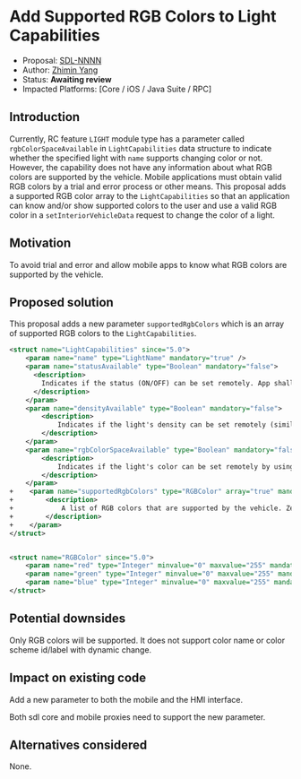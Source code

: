# Add Supported RGB Colors to Light Capabilities

* Proposal: [SDL-NNNN](nnnn-add-supported-rgb-colors.md)
* Author: [Zhimin Yang](https://github.com/yang1070)
* Status: **Awaiting review**
* Impacted Platforms: [Core / iOS / Java Suite / RPC]

## Introduction

Currently, RC feature `LIGHT` module type has a parameter called `rgbColorSpaceAvailable` in `LightCapabilities` data structure to indicate whether the specified light with `name` supports changing color or not. However, the capability does not have any information about what RGB colors are supported by the vehicle. Mobile applications must obtain valid RGB colors by a trial and error process or other means. This proposal adds a supported RGB color array to the `LightCapabilities` so that an application can know and/or show supported colors to the user and use a valid RGB color in a `setInteriorVehicleData` request to change the color of a light.

## Motivation

To avoid trial and error and allow mobile apps to know what RGB colors are supported by the vehicle.

## Proposed solution

This proposal adds a new parameter `supportedRgbColors` which is an array of supported RGB colors to the `LightCapabilities`.

```xml
<struct name="LightCapabilities" since="5.0">
    <param name="name" type="LightName" mandatory="true" />
    <param name="statusAvailable" type="Boolean" mandatory="false">
      <description>
        Indicates if the status (ON/OFF) can be set remotely. App shall not use read-only values (RAMP_UP/RAMP_DOWN/UNKNOWN/INVALID) in a setInteriorVehicleData request.
      </description>
    </param>
    <param name="densityAvailable" type="Boolean" mandatory="false">
        <description>
            Indicates if the light's density can be set remotely (similar to a dimmer).
        </description>
    </param>
    <param name="rgbColorSpaceAvailable" type="Boolean" mandatory="false">
        <description>
            Indicates if the light's color can be set remotely by using the RGB color space.
        </description>
    </param>
+    <param name="supportedRgbColors" type="RGBColor" array="true" mandatory="false" since="5.x">
+        <description>
+            A list of RGB colors that are supported by the vehicle. Zero length array means support all possible combinations.
+        </description>
+    </param>
</struct>


<struct name="RGBColor" since="5.0">
    <param name="red" type="Integer" minvalue="0" maxvalue="255" mandatory="true" />
    <param name="green" type="Integer" minvalue="0" maxvalue="255" mandatory="true" />
    <param name="blue" type="Integer" minvalue="0" maxvalue="255" mandatory="true" />
</struct>
```

## Potential downsides

Only RGB colors will be supported. It does not support color name or color scheme id/label with dynamic change.

## Impact on existing code

Add a new parameter to both the mobile and the HMI interface.

Both sdl core and mobile proxies need to support the new parameter.

## Alternatives considered

None.
